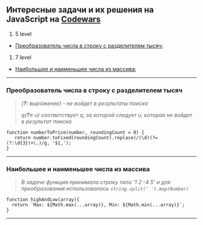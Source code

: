 ## Интересные задачи и их решения на JavaScript на [Codewars](https://www.codewars.com/)

1. 5 level
 + [Преобразователь числа в строку с разделителем тысяч](#codewars1);
1. 7 level
 + [Наибольшее и наименьшее числа из массива](#codewars2);

***
### <a name="codewars1"></a>Преобразователь числа в строку с разделителем тысяч
> _(**?:** выражение) - не войдет в результаты поиска_
> 
> _q(**?=** u) соответствует q, за которой следует u, которая не войдет в результат поиска_

```
function numberToPrice(number, roundingCount = 0) {
   return number.toFixed(roundingCount).replace(/(\d)(?=(?:\d{3})+\.)/g, '$1,');
}
```

***
### <a name="codewars2"></a>Наибольшее и наименьшее числа из массива
> _В задаче функция принимала строку типа '1 2 -4 5' и для преобразования использовалась ```string.split(' ').map(Number)```_

```
function highAndLow(array){
  return `Max: ${Math.max(...array)}, Min: ${Math.min(...array)}`;
}
```

***
